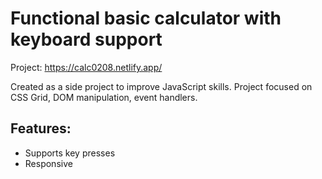 # Functional basic calculator with keyboard support

Project: https://calc0208.netlify.app/

Created as a side project to improve JavaScript skills. Project focused on CSS Grid, DOM manipulation, event handlers.

## Features:
* Supports key presses
* Responsive

